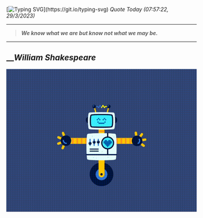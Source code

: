 [![Typing SVG](https://readme-typing-svg.herokuapp.com?font=Press+Start+2P&color=C2F784&size=35&width=900&height=100&lines=Hello+World%2C+I'm+Hung+!)](https://git.io/typing-svg) 
_Quote Today (07:57:22, 29/3/2023)_
___
>**_We know what we are but know not what we may be._**
___

## __**_William Shakespeare_**

![RobotDance](src/assets/images/robot-dancing-dribble.gif?style=center)
